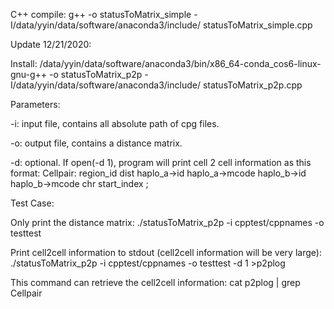 C++ compile: g++ -o statusToMatrix_simple -I/data/yyin/data/software/anaconda3/include/ statusToMatrix_simple.cpp

Update 12/21/2020:

Install: 
/data/yyin/data/software/anaconda3/bin/x86_64-conda_cos6-linux-gnu-g++ -o statusToMatrix_p2p -I/data/yyin/data/software/anaconda3/include/ statusToMatrix_p2p.cpp

Parameters:

-i: input file, contains all absolute path of cpg files.

-o: output file, contains a distance matrix.

-d: optional. If open(-d 1), program will print cell 2 cell information as this format:
Cellpair: region_id dist haplo_a->id haplo_a->mcode haplo_b->id haplo_b->mcode chr start_index ;

Test Case:

Only print the distance matrix:
./statusToMatrix_p2p -i cpptest/cppnames -o testtest

Print cell2cell information to stdout (cell2cell information will be very large):
./statusToMatrix_p2p -i cpptest/cppnames -o testtest -d 1 >p2plog


This command can retrieve the cell2cell information:
cat p2plog | grep Cellpair
